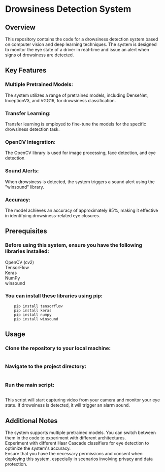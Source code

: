 # Drowsiness Detection System
## Overview
  This repository contains the code for a drowsiness detection system based on computer vision and deep learning techniques. The system is designed to monitor the eye state of a driver in     real-time and issue an alert when signs of drowsiness are detected.
## Key Features
### Multiple Pretrained Models: 
The system utilizes a range of pretrained models, including DenseNet, InceptionV3, and VGG16, for drowsiness classification.
### Transfer Learning:
 Transfer learning is employed to fine-tune the models for the specific drowsiness detection task.
 ### OpenCV Integration:
 The OpenCV library is used for image processing, face detection, and eye detection.
 ### Sound Alerts:
 When drowsiness is detected, the system triggers a sound alert using the "winsound" library.
 ### Accuracy:
 The model achieves an accuracy of approximately 85%, making it effective in identifying drowsiness-related eye closures.
 ## Prerequisites
 ### Before using this system, ensure you have the following libraries installed:
 OpenCV (cv2) <br>
TensorFlow <br>
Keras <br>
NumPy <br>
winsound <br>
### You can install these libraries using pip:
``` pip install opencv-python
    pip install tensorflow
    pip install keras
    pip install numpy
    pip install winsound
```
## Usage
### Clone the repository to your local machine:
``` git clone https://github.com/your-username/drowsiness-detection.git
```
### Navigate to the project directory:
``` cd drowsiness-detection
```
### Run the main script:
```python drowsiness_detection.py
```
This script will start capturing video from your camera and monitor your eye state. If drowsiness is detected, it will trigger an alarm sound.

## Additional Notes
The system supports multiple pretrained models. You can switch between them in the code to experiment with different architectures. <br>
Experiment with different Haar Cascade classifiers for eye detection to optimize the system's accuracy. <br>
Ensure that you have the necessary permissions and consent when deploying this system, especially in scenarios involving privacy and data protection.



